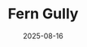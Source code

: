 ---
title: "Fern Gully"
date: "2025-08-16"
description: "Lush green ferns thriving in cool temperate rainforest"
image: /images/raw/DSCF3473.jpg
captionText: "Hartz Mountains"
---